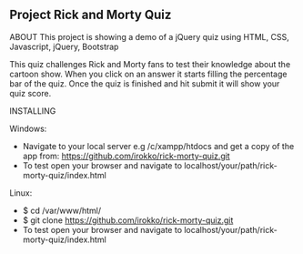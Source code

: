 ## Project Rick and Morty Quiz
ABOUT
This project is showing a demo of a jQuery quiz using HTML, CSS, Javascript, jQuery, Bootstrap

This quiz challenges Rick and Morty fans to test their knowledge about the cartoon show.
When you click on an answer it starts filling the percentage bar of the quiz.
Once the quiz is finished and hit submit it will show your quiz score. 

INSTALLING

Windows:
* Navigate to your local server e.g /c/xampp/htdocs and get a copy of the app from:
https://github.com/irokko/rick-morty-quiz.git
* To test open your browser and navigate to localhost/your/path/rick-morty-quiz/index.html

Linux:
* $ cd /var/www/html/
* $ git clone https://github.com/irokko/rick-morty-quiz.git
* To test open your browser and navigate to localhost/your/path/rick-morty-quiz/index.html